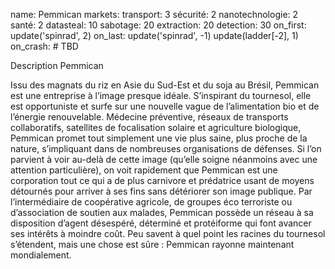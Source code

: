 name: Pemmican
markets:
    transport: 3
    sécurité: 2
    nanotechnologie: 2
    santé: 2
datasteal: 10
sabotage: 20
extraction: 20
detection: 30
on_first:
    update('spinrad', 2)
on_last:
    update('spinrad', -1)
    update(ladder[-2], 1)   
on_crash:
    # TBD

Description Pemmican

Issu des magnats du riz en Asie du Sud-Est et du soja au Brésil, Pemmican est une entreprise à l’image presque idéale. S’inspirant du tournesol, elle est opportuniste et surfe sur une nouvelle vague de l’alimentation bio et de l’énergie renouvelable. Médecine préventive, réseaux de transports collaboratifs, satellites de focalisation solaire et agriculture biologique, Pemmican promet tout simplement une vie plus saine, plus proche de la nature, s’impliquant dans de nombreuses organisations de défenses. Si l’on parvient à voir au-delà de cette image (qu’elle soigne néanmoins avec une attention particulière), on voit rapidement que Pemmican est une corporation tout ce qui a de plus carnivore et prédatrice usant de moyens détournés pour arriver à ses fins sans détériorer son image publique. Par l’intermédiaire de coopérative agricole, de groupes éco terroriste ou d’association de soutien aux malades, Pemmican possède un réseau à sa disposition d’agent désespéré, déterminé et protéiforme qui font avancer ses intérêts à moindre coût. Peu savent à quel point les racines du tournesol s’étendent, mais une chose est sûre : Pemmican rayonne maintenant mondialement.
